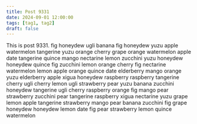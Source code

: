 ```yaml
---
title: Post 9331
date: 2024-09-01 12:00:00
tags: [tag1, tag2]
draft: false
---
```

This is post 9331.
fig
honeydew
ugli
banana
fig
honeydew
yuzu
apple
watermelon
tangerine
yuzu
orange
cherry
grape
orange
watermelon
apple
date
tangerine
quince
mango
nectarine
lemon
zucchini
yuzu
honeydew
honeydew
quince
fig
zucchini
lemon
orange
cherry
fig
nectarine
watermelon
lemon
apple
orange
quince
date
elderberry
mango
orange
yuzu
elderberry
apple
xigua
honeydew
raspberry
raspberry
tangerine
cherry
ugli
cherry
lemon
ugli
strawberry
pear
yuzu
banana
zucchini
honeydew
tangerine
ugli
cherry
raspberry
orange
fig
mango
pear
strawberry
zucchini
pear
tangerine
raspberry
xigua
nectarine
yuzu
grape
lemon
apple
tangerine
strawberry
mango
pear
banana
zucchini
fig
grape
honeydew
honeydew
lemon
date
fig
pear
strawberry
lemon
quince
watermelon
